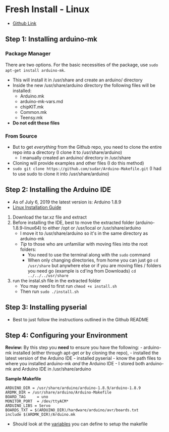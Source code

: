 # Fresh Install - Linux 
- [Github Link](https://github.com/sudar/Arduino-Makefile)

## Step 1: Installing arduino-mk
### Package Manager
There are two options. For the basic necessities of the package, use `sudo apt-get install arduino-mk`.  
- This will install it in /usr/share and create an arduino/ directory 
- Inside the new /usr/share/arduino directory the following files will be installed:
    - Arduino.mk
    - arduino-mk-vars.md
    - chipKIT.mk
    - Common.mk
    - Teensy.mk 
- **Do not edit these files**

### From Source
- But to get *everything* from the Github repo, you need to clone the entire repo into a directory (I clone it to /usr/share/arduino)
    - I manually created an arduino/ directory in /usr/share  
- Cloning will provide examples and other files (I do this method)
- `sudo git clone https://github.com/sudar/Arduino-Makefile.git` (I had to use sudo to clone it into /usr/share/arduino)

## Step 2: Installing the Arduino IDE
- As of July 6, 2019 the latest version is: Arduino 1.8.9
- [Linux Installation Guide](https://www.arduino.cc/en/Guide/Linux)
1) Download the tar.xz file and extract
2) Before installing the IDE, best to move the extracted folder (arduino-1.8.9-linux64) to either /opt or /usr/local or /usr/share/arduino 
    - I move it to /usr/share/arduino so it's in the same directory as arduino-mk
    - *Tip* to those who are unfamiliar with moving files into the root folders:
        - You need to use the terminal along with the `sudo` command 
        - When only changing directories, from home you can just go `cd /usr/share` but anywhere else or if you are moving 
        files / folders you need go (example is cd'ing from Downloads) `cd ../../../usr/share` 
3) run the instal.sh file in the extracted folder
    - You may need to first run `chmod +x install.sh` 
    - Then run `sudo ./install.sh` 

## Step 3: Installing pyserial
- Best to just follow the instructions outlined in the Github README

## Step 4: Configuring your Environment 
**Review:** By this step you **need** to ensure you have the following:
    - arduino-mk installed (either through apt-get *or* by cloning the repo), 
    - installed the latest version of the Arduino IDE 
    - installed pyserial 
    - know the path files to where you installed arduino-mk *and* the Arduino IDE 
        - I stored both arduino-mk and Arduino IDE in /usr/share/arduino 

**Sample Makefile** 
```
ARDUINO_DIR = /usr/share/arduino/arduino-1.8.9/arduino-1.8.9
ARDMK_DIR = /usr/share/arduino/Arduino-Makefile
BOARD_TAG     = uno
MONITOR_PORT  = /dev/ttyACM*
ARDUINO_LIBS = Servo
BOARDS_TXT = $(ARDUINO_DIR)/hardware/arduino/avr/boards.txt
include $(ARDMK_DIR)/Arduino.mk
```
- Should look at the [variables](https://github.com/sudar/Arduino-Makefile/blob/master/arduino-mk-vars.md) you can define to setup the makefile